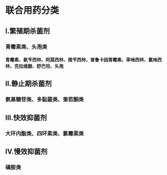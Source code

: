 # 联合用药分类
## Ⅰ.繁殖期杀菌剂
### 青霉素类、头孢类
#### 青霉素、氨苄西林、阿莫西林、羧苄西林、普鲁卡因青霉素、苯唑西林、氯唑西林、克拉维酸、舒巴坦、头孢
## Ⅱ.静止期杀菌剂
### 氨基糖苷类、多黏菌类、奎若酮类
## Ⅲ.快效抑菌剂
### 大环内酯类、四环素类、氯霉素类
## Ⅳ.慢效抑菌剂
### 磺胺类